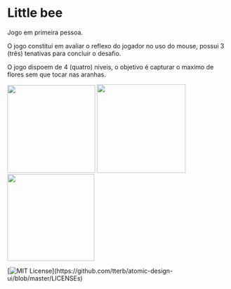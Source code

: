 
# Little bee

Jogo em primeira pessoa.

O jogo constituí em avaliar o reflexo do jogador no uso do mouse, possui 3 (três) tenativas para
concluir o desafio.

O jogo dispoem de 4 (quatro) niveis, o objetivo é capturar o maximo de flores sem que tocar nas aranhas.







<div>
    <img src="https://raw.githubusercontent.com/git-cardoso/game-littleBee/main/telainicial.png" width="200"/>
  
 <img src="https://raw.githubusercontent.com/git-cardoso/game-littleBee/main/gameiniciado.png" width="202" />
  
   <img src="https://raw.githubusercontent.com/git-cardoso/game-littleBee/main/gameover.png" width="198" />
</div>










[![MIT License](https://img.shields.io/apm/l/atomic-design-ui.svg?)](https://github.com/tterb/atomic-design-ui/blob/master/LICENSEs)
  

